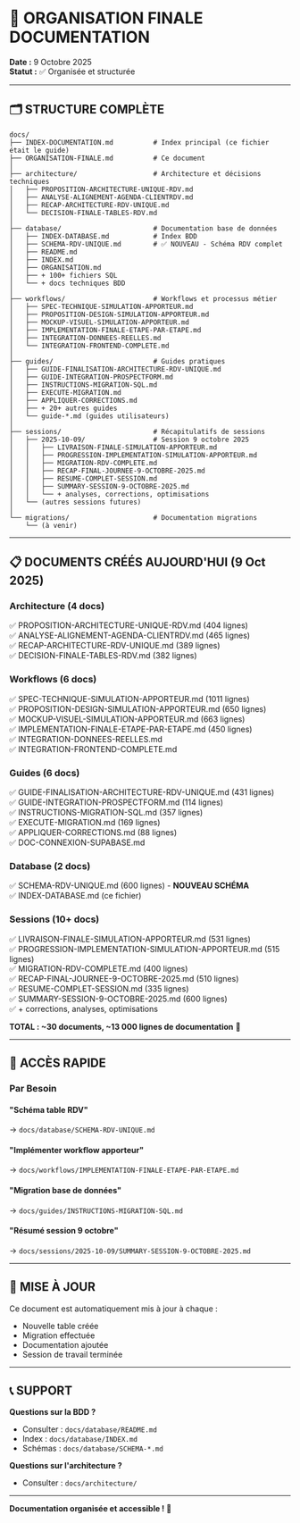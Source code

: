 # 📂 ORGANISATION FINALE DOCUMENTATION

**Date :** 9 Octobre 2025  
**Statut :** ✅ Organisée et structurée

---

## 🗂️ STRUCTURE COMPLÈTE

```
docs/
├── INDEX-DOCUMENTATION.md          # Index principal (ce fichier était le guide)
├── ORGANISATION-FINALE.md          # Ce document
│
├── architecture/                   # Architecture et décisions techniques
│   ├── PROPOSITION-ARCHITECTURE-UNIQUE-RDV.md
│   ├── ANALYSE-ALIGNEMENT-AGENDA-CLIENTRDV.md
│   ├── RECAP-ARCHITECTURE-RDV-UNIQUE.md
│   └── DECISION-FINALE-TABLES-RDV.md
│
├── database/                       # Documentation base de données
│   ├── INDEX-DATABASE.md           # Index BDD
│   ├── SCHEMA-RDV-UNIQUE.md        # ✅ NOUVEAU - Schéma RDV complet
│   ├── README.md
│   ├── INDEX.md
│   ├── ORGANISATION.md
│   ├── + 100+ fichiers SQL
│   └── + docs techniques BDD
│
├── workflows/                      # Workflows et processus métier
│   ├── SPEC-TECHNIQUE-SIMULATION-APPORTEUR.md
│   ├── PROPOSITION-DESIGN-SIMULATION-APPORTEUR.md
│   ├── MOCKUP-VISUEL-SIMULATION-APPORTEUR.md
│   ├── IMPLEMENTATION-FINALE-ETAPE-PAR-ETAPE.md
│   ├── INTEGRATION-DONNEES-REELLES.md
│   └── INTEGRATION-FRONTEND-COMPLETE.md
│
├── guides/                         # Guides pratiques
│   ├── GUIDE-FINALISATION-ARCHITECTURE-RDV-UNIQUE.md
│   ├── GUIDE-INTEGRATION-PROSPECTFORM.md
│   ├── INSTRUCTIONS-MIGRATION-SQL.md
│   ├── EXECUTE-MIGRATION.md
│   ├── APPLIQUER-CORRECTIONS.md
│   ├── + 20+ autres guides
│   └── guide-*.md (guides utilisateurs)
│
├── sessions/                       # Récapitulatifs de sessions
│   ├── 2025-10-09/                 # Session 9 octobre 2025
│   │   ├── LIVRAISON-FINALE-SIMULATION-APPORTEUR.md
│   │   ├── PROGRESSION-IMPLEMENTATION-SIMULATION-APPORTEUR.md
│   │   ├── MIGRATION-RDV-COMPLETE.md
│   │   ├── RECAP-FINAL-JOURNEE-9-OCTOBRE-2025.md
│   │   ├── RESUME-COMPLET-SESSION.md
│   │   ├── SUMMARY-SESSION-9-OCTOBRE-2025.md
│   │   └── + analyses, corrections, optimisations
│   └── (autres sessions futures)
│
└── migrations/                     # Documentation migrations
    └── (à venir)
```

---

## 📋 DOCUMENTS CRÉÉS AUJOURD'HUI (9 Oct 2025)

### Architecture (4 docs)
✅ PROPOSITION-ARCHITECTURE-UNIQUE-RDV.md (404 lignes)  
✅ ANALYSE-ALIGNEMENT-AGENDA-CLIENTRDV.md (465 lignes)  
✅ RECAP-ARCHITECTURE-RDV-UNIQUE.md (389 lignes)  
✅ DECISION-FINALE-TABLES-RDV.md (382 lignes)  

### Workflows (6 docs)
✅ SPEC-TECHNIQUE-SIMULATION-APPORTEUR.md (1011 lignes)  
✅ PROPOSITION-DESIGN-SIMULATION-APPORTEUR.md (650 lignes)  
✅ MOCKUP-VISUEL-SIMULATION-APPORTEUR.md (663 lignes)  
✅ IMPLEMENTATION-FINALE-ETAPE-PAR-ETAPE.md (450 lignes)  
✅ INTEGRATION-DONNEES-REELLES.md  
✅ INTEGRATION-FRONTEND-COMPLETE.md  

### Guides (6 docs)
✅ GUIDE-FINALISATION-ARCHITECTURE-RDV-UNIQUE.md (431 lignes)  
✅ GUIDE-INTEGRATION-PROSPECTFORM.md (114 lignes)  
✅ INSTRUCTIONS-MIGRATION-SQL.md (357 lignes)  
✅ EXECUTE-MIGRATION.md (169 lignes)  
✅ APPLIQUER-CORRECTIONS.md (88 lignes)  
✅ DOC-CONNEXION-SUPABASE.md  

### Database (2 docs)
✅ SCHEMA-RDV-UNIQUE.md (600 lignes) - **NOUVEAU SCHÉMA**  
✅ INDEX-DATABASE.md (ce fichier)  

### Sessions (10+ docs)
✅ LIVRAISON-FINALE-SIMULATION-APPORTEUR.md (531 lignes)  
✅ PROGRESSION-IMPLEMENTATION-SIMULATION-APPORTEUR.md (515 lignes)  
✅ MIGRATION-RDV-COMPLETE.md (400 lignes)  
✅ RECAP-FINAL-JOURNEE-9-OCTOBRE-2025.md (510 lignes)  
✅ RESUME-COMPLET-SESSION.md (335 lignes)  
✅ SUMMARY-SESSION-9-OCTOBRE-2025.md (600 lignes)  
✅ + corrections, analyses, optimisations  

**TOTAL : ~30 documents, ~13 000 lignes de documentation** 📝

---

## 🎯 ACCÈS RAPIDE

### Par Besoin

#### "Schéma table RDV"
→ `docs/database/SCHEMA-RDV-UNIQUE.md`

#### "Implémenter workflow apporteur"
→ `docs/workflows/IMPLEMENTATION-FINALE-ETAPE-PAR-ETAPE.md`

#### "Migration base de données"
→ `docs/guides/INSTRUCTIONS-MIGRATION-SQL.md`

#### "Résumé session 9 octobre"
→ `docs/sessions/2025-10-09/SUMMARY-SESSION-9-OCTOBRE-2025.md`

---

## 🔄 MISE À JOUR

Ce document est automatiquement mis à jour à chaque :
- Nouvelle table créée
- Migration effectuée
- Documentation ajoutée
- Session de travail terminée

---

## 📞 SUPPORT

**Questions sur la BDD ?**
- Consulter : `docs/database/README.md`
- Index : `docs/database/INDEX.md`
- Schémas : `docs/database/SCHEMA-*.md`

**Questions sur l'architecture ?**
- Consulter : `docs/architecture/`

---

**Documentation organisée et accessible ! 🎉**

